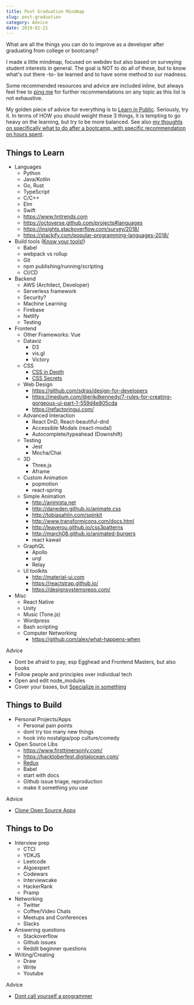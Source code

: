 ```yaml
---
title: Post Graduation Mindmap
slug: post-graduation
category: Advice
date: 2019-02-21
---
```


What are all the things you can do to improve as a developer after graduating from college or bootcamp?

I made a little mindmap, focused on webdev but also based on surveying student interests in general.
The goal is NOT to do all of these, but to know what's out there -to- be learned and to have some method to our madness.

Some recommended resources and advice are included inline, but always feel free to [ping me](https://twitter.com/swyx) for further recommendations on any topic as this list is not exhaustive.

My golden piece of advice for everything is to [Learn in Public](https://www.swyx.io/writing/learn-in-public/). Seriously, try it. In terms of HOW you should weight these 3 things, it is tempting to go heavy on the learning, but try to be more balanced. See also [my thoughts on specifically what to do after a bootcamp, with specific recommendation on hours spent](https://github.com/sw-yx/ama/issues/1).

## Things to Learn

- Languages
  - Python
  - Java/Kotlin
  - Go, Rust
  - TypeScript
  - C/C++
  - Elm
  - Swift
  - https://www.hntrends.com
  - https://octoverse.github.com/projects#languages
  - https://insights.stackoverflow.com/survey/2018/
  - https://stackify.com/popular-programming-languages-2018/
- Build tools ([Know your tools!](https://www.swyx.io/writing/know-your-tools/))
  - Babel
  - webpack vs rollup
  - Git
  - npm publishing/running/scripting
  - CI/CD
- Backend
  - AWS (Architect, Developer)
  - Serverless framework
  - Security?
  - Machine Learning
  - Firebase
  - Netlify
  - Testing
- Frontend
  - Other Frameworks: Vue
  - Dataviz
    - D3
    - vis.gl
    - Victory
  - CSS
    - [CSS in Depth](https://www.amazon.com/CSS-Depth-Keith-J-Grant/dp/1617293458)
    - [CSS Secrets](https://www.amazon.com/CSS-Secrets-Solutions-Everyday-Problems/dp/1449372635)
  - Web Design
    - https://github.com/sdras/design-for-developers
    - https://medium.com/@erikdkennedy/7-rules-for-creating-gorgeous-ui-part-1-559d4e805cda
    - https://refactoringui.com/
  - Advanced Interaction
    - React DnD, React-beautiful-dnd
    - Accessible Modals (react-modal)
    - Autocomplete/typeahead (Downshift)
  - Testing
    - Jest
    - Mocha/Chai
  - 3D
    - Three.js
    - Aframe
  - Custom Animation
    - popmotion
    - react-spring
  - Simple Animation
    - http://animista.net
    - http://daneden.github.io/animate.css
    - http://tobiasahlin.com/spinkit
    - http://www.transformicons.com/docs.html
    - http://leaverou.github.io/css3patterns
    - http://march08.github.io/animated-burgers
    - react kawaii
  - GraphQL
    - Apollo
    - urql
    - Relay
  - UI toolkits
    - http://material-ui.com
    - https://reactstrap.github.io/
    - https://designsystemsrepo.com/
- Misc
  - React Native
  - Unity
  - Music (Tone.js)
  - Wordpress
  - Bash scripting
  - Computer Networking
    - https://github.com/alex/what-happens-when

Advice

- Dont be afraid to pay, esp Egghead and Frontend Masters, but also books
- Follow people and principles over individual tech
- Open and edit node_modules
- Cover your bases, but [Specialize in something](https://www.swyx.io/writing/specialize-in-the-new/)

## Things to Build

- Personal Projects/Apps
  - Personal pain points
  - dont try too many new things
  - hook into nostalgia/pop culture/comedy
- Open Source Libs
  - https://www.firsttimersonly.com/
  - https://hacktoberfest.digitalocean.com/
  - [Redux](https://github.com/reduxjs/react-redux/issues/1177)
  - Babel
  - start with docs
  - Github issue triage, reproduction
  - make it something you use

Advice

- [Clone Open Source Apps](https://www.swyx.io/writing/clone-open-source-apps/)

## Things to Do

- Interview prep
  - CTCI
  - YDKJS
  - Leetcode
  - Algoexpert
  - Codewars
  - Interviewcake
  - HackerRank
  - Pramp
- Networking
  - Twitter
  - Coffee/Video Chats
  - Meetups and Conferences
  - Slacks
- Answering questions
  - Stackoverflow
  - Github issues
  - Reddit beginner questions
- Writing/Creating
  - Draw
  - Write
  - Youtube

Advice

- [Dont call yourself a programmer](https://www.kalzumeus.com/2011/10/28/dont-call-yourself-a-programmer/)
